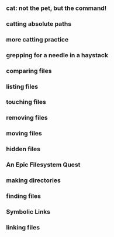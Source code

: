 ### cat: not the pet, but the command!

### catting absolute paths

### more catting practice

### grepping for a needle in a haystack

### comparing files

### listing files

### touching files

### removing files

### moving files

### hidden files

### An Epic Filesystem Quest

### making directories

### finding files

### Symbolic Links

### linking files
